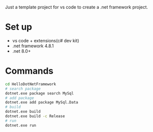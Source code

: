 Just a template project for vs code to create a .net framework project.

# Set up

- vs code + extensions(c# dev kit)
- .net framework 4.8.1
- .net 8.0+

# Commands

```bash
cd HelloDotNetFramework
# search package
dotnet.exe package search MySql
# add package
dotnet.exe add package MySql.Data
# build
dotnet.exe build
dotnet.exe build -c Release
# run
dotnet.exe run
```